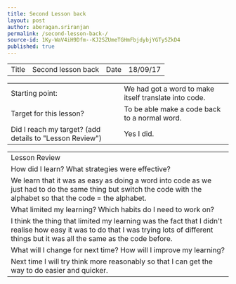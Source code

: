```yaml
---
title: Second Lesson back 
layout: post
author: aberagan.sriranjan
permalink: /second-lesson-back-/
source-id: 1Ky-WaV4iH9Dfm--KJ2SZUmeTGHmFbjdybjYGTySZkD4
published: true
---
```

<table>
  <tr>
    <td>Title</td>
    <td>Second lesson back </td>
    <td>Date</td>
    <td>18/09/17</td>
  </tr>
</table>


<table>
  <tr>
    <td>Starting point:</td>
    <td>We had got a word to make itself translate into code.</td>
  </tr>
  <tr>
    <td>Target for this lesson?</td>
    <td>To be able make a code back to a normal word.</td>
  </tr>
  <tr>
    <td>Did I reach my target? 
(add details to "Lesson Review")</td>
    <td> Yes I did.</td>
  </tr>
</table>


<table>
  <tr>
    <td>Lesson Review</td>
  </tr>
  <tr>
    <td>How did I learn? What strategies were effective? </td>
  </tr>
  <tr>
    <td>We learn that it was as easy as doing a word into code as we just had to do the same thing but switch the code with the alphabet so that the code = the alphabet.  </td>
  </tr>
  <tr>
    <td>What limited my learning? Which habits do I need to work on? </td>
  </tr>
  <tr>
    <td>I think the thing that limited my learning was the fact that I didn't realise how easy it was to do that I was trying lots of different things but it was all the same as the code before. </td>
  </tr>
  <tr>
    <td>What will I change for next time? How will I improve my learning?</td>
  </tr>
  <tr>
    <td>Next time I will try think more reasonably so that I can get the way to do easier and quicker.</td>
  </tr>
</table>


